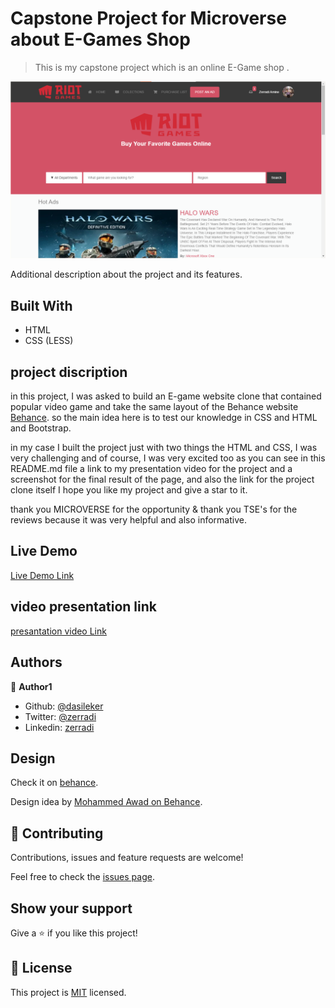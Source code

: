 # Capstone Project for Microverse about E-Games Shop

> This is my capstone project which is an online E-Game shop .

![screenshot](./img/screentshot.png)

Additional description about the project and its features.

## Built With

- HTML
- CSS (LESS)

## project discription

in this project, I was asked to build an E-game website clone that contained popular video game and take the same layout of the Behance website [Behance](https://www.behance.net/gallery/24796463/ZATTIX). so the main idea here is to test our knowledge in CSS and  HTML and Bootstrap.

in my case I built the project just with two things the HTML and CSS, I was very challenging and of course, I was very excited too as you can see in this README.md file a link to my presentation video for the project and a screenshot for the final result of the page, and also the link for the project clone itself I hope you like my project and give a star to it.

thank you MICROVERSE for the opportunity  &  thank you TSE's for the reviews because it was very helpful and also informative.

## Live Demo

[Live Demo Link](https://raw.githack.com/dasileker/capstone-project/featur/index.html)

##  video presentation link

[presantation video Link](https://www.loom.com/share/140b7524bec449ed86a739b9c5ce48a5)

## Authors

👤 **Author1**

- Github: [@dasileker](https://github.com/dasileker)
- Twitter: [@zerradi](https://twitter.com/zerradi)
- Linkedin: [zerradi](https://www.linkedin.com/in/dasileker)

## Design 

Check it on [behance](https://www.behance.net/gallery/24796463/ZATTIX).


Design idea by [Mohammed Awad on Behance](https://www.behance.net/M_Awad).

## 🤝 Contributing

Contributions, issues and feature requests are welcome!

Feel free to check the [issues page](issues/).

## Show your support

Give a ⭐️ if you like this project!

## 📝 License

This project is [MIT](lic.url) licensed.
